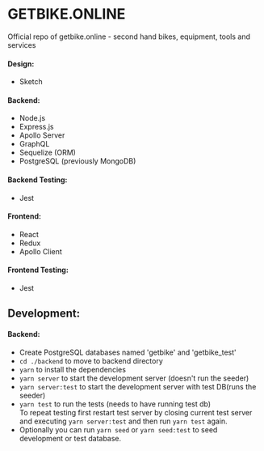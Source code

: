 # GETBIKE.ONLINE
Official repo of getbike.online - second hand bikes, equipment, tools and services

#### Design:
* Sketch

#### Backend:
* Node.js
* Express.js
* Apollo Server
* GraphQL
* Sequelize (ORM)
* PostgreSQL (previously MongoDB)

#### Backend Testing:
* Jest

#### Frontend:
* React
* Redux
* Apollo Client

#### Frontend Testing:
* Jest

## Development:
#### Backend:
* Create PostgreSQL databases named 'getbike' and 'getbike_test'  
* `cd ./backend`  to move to backend directory  
* `yarn` to install the dependencies  
* `yarn server` to start the development server (doesn't run the seeder)  
* `yarn server:test` to start the development server with test DB(runs the seeder)  
* `yarn test` to run the tests (needs to have running test db)  
To repeat testing first restart test server by closing current test server and executing `yarn server:test` and then run `yarn test` again.
* Optionally you can run `yarn seed` or `yarn seed:test` to seed development or test database.